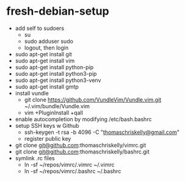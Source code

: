 # fresh-debian-setup

- add self to sudoers
  - su
  - sudo adduser <username> sudo
  - logout, then login
- sudo apt-get install git
- sudo apt-get install vim
- sudo apt-get install python-pip
- sudo apt-get install python3-pip
- sudo apt-get install python3-venv
- sudo apt-get install gmtp
- install vundle
  - git clone https://github.com/VundleVim/Vundle.vim.git ~/.vim/bundle/Vundle.vim
  - vim +PluginInstall +qall
- enable autocompletion by modifying /etc/bash.bashrc
- setup SSH keys w Github
  - ssh-keygen -t rsa -b 4096 -C "thomaschriskelly@gmail.com"
  - register public key
- git clone git@github.com:thomaschriskelly/vimrc.git
- git clone git@github.com:thomaschriskelly/bashrc.git
- symlink .rc files
  - ln -sf ~/repos/vimrc/.vimrc ~/.vimrc
  - ln -sf ~/repos/vimrc/.bashrc ~/.bashrc
